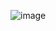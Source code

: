 ![image](https://user-images.githubusercontent.com/75221799/133362907-6fe12198-ea68-4f3c-bedb-36e99d79e312.png)<!---
saraimoreno8/saraimoreno8 is a ✨ special ✨ repository because its `README.md` (this file) appears on your GitHub profile.
You can click the Preview link to take a look at your changes.
--->
